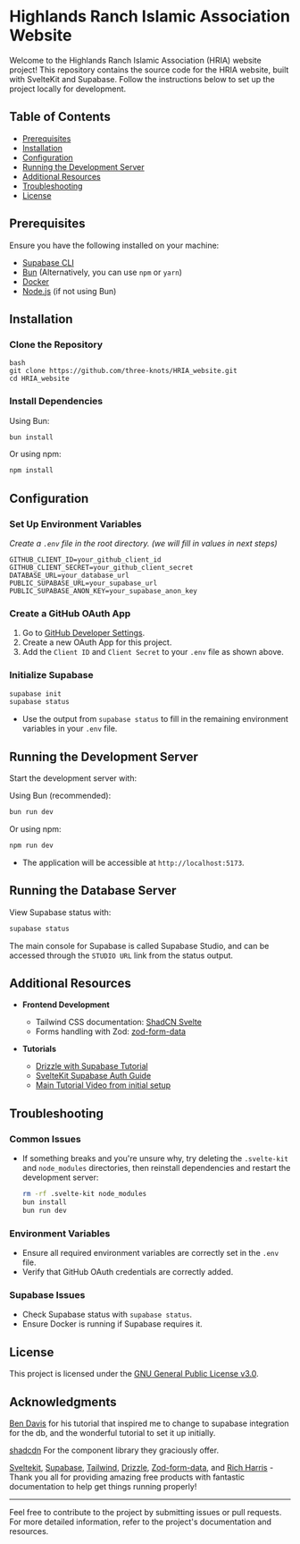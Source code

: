 # Highlands Ranch Islamic Association Website

Welcome to the Highlands Ranch Islamic Association (HRIA) website project! This repository contains the source code for the HRIA website, built with SvelteKit and Supabase. Follow the instructions below to set up the project locally for development.

## Table of Contents

- [Prerequisites](#prerequisites)
- [Installation](#installation)
- [Configuration](#configuration)
- [Running the Development Server](#running-the-development-server)
- [Additional Resources](#additional-resources)
- [Troubleshooting](#troubleshooting)
- [License](#license)

## Prerequisites

Ensure you have the following installed on your machine:

- [Supabase CLI](https://supabase.com/docs/guides/cli)
- [Bun](https://bun.sh/) (Alternatively, you can use `npm` or `yarn`)
- [Docker](https://www.docker.com/get-started)
- [Node.js](https://nodejs.org/) (if not using Bun)

## Installation

### Clone the Repository

```
bash
git clone https://github.com/three-knots/HRIA_website.git
cd HRIA_website

```

### Install Dependencies

Using Bun:

```bash
bun install
```

Or using npm:

```bash
npm install
```

## Configuration

### Set Up Environment Variables

_Create a `.env` file in the root directory. (we will fill in values in next steps)_

```env
GITHUB_CLIENT_ID=your_github_client_id
GITHUB_CLIENT_SECRET=your_github_client_secret
DATABASE_URL=your_database_url
PUBLIC_SUPABASE_URL=your_supabase_url
PUBLIC_SUPABASE_ANON_KEY=your_supabase_anon_key
```

### Create a GitHub OAuth App

1. Go to [GitHub Developer Settings](https://github.com/settings/developers).
2. Create a new OAuth App for this project.
3. Add the `Client ID` and `Client Secret` to your `.env` file as shown above.

### Initialize Supabase

```bash
supabase init
supabase status
```

- Use the output from `supabase status` to fill in the remaining environment variables in your `.env` file.

## Running the Development Server

Start the development server with:

Using Bun (recommended):

```bash
bun run dev
```

Or using npm:

```bash
npm run dev
```

- The application will be accessible at `http://localhost:5173`.

## Running the Database Server

View Supabase status with:

```bash
supabase status
```

The main console for Supabase is called Supabase Studio, and can be accessed through the `STUDIO URL` link from the status output.

## Additional Resources

- **Frontend Development**

  - Tailwind CSS documentation: [ShadCN Svelte](https://www.shadcn-svelte.com/docs)
  - Forms handling with Zod: [zod-form-data](https://www.npmjs.com/package/zod-form-data)

- **Tutorials**
  - [Drizzle with Supabase Tutorial](https://orm.drizzle.team/learn/tutorials/drizzle-with-supabase)
  - [SvelteKit Supabase Auth Guide](https://supabase.com/docs/guides/auth/server-side/sveltekit)
  - [Main Tutorial Video from initial setup](https://youtu.be/lEWghUOta-4?si=ksLuVTZ8BQ0DL2_4)

## Troubleshooting

### Common Issues

- If something breaks and you're unsure why, try deleting the `.svelte-kit` and `node_modules` directories, then reinstall dependencies and restart the development server:

  ```bash
  rm -rf .svelte-kit node_modules
  bun install
  bun run dev
  ```

### Environment Variables

- Ensure all required environment variables are correctly set in the `.env` file.
- Verify that GitHub OAuth credentials are correctly added.

### Supabase Issues

- Check Supabase status with `supabase status`.
- Ensure Docker is running if Supabase requires it.

## License

This project is licensed under the [GNU General Public License v3.0](LICENSE).

## Acknowledgments

[Ben Davis](https://www.youtube.com/@bmdavis419) for his tutorial that inspired me to change to supabase integration for the db, and the wonderful tutorial to set it up initially.

[shadcdn](https://www.shadcn-svelte.com/) For the component library they graciously offer.

[Sveltekit](https://kit.svelte.dev/docs/introduction), [Supabase](https://supabase.com/docs), [Tailwind](https://tailwindcss.com/docs/installation), [Drizzle](https://orm.drizzle.team/docs/overview), [Zod-form-data](https://www.npmjs.com/package/zod-form-data), and [Rich Harris](https://x.com/Rich_Harris) - Thank you all for providing amazing free products with fantastic documentation to help get things running properly!

---

Feel free to contribute to the project by submitting issues or pull requests. For more detailed information, refer to the project's documentation and resources.
